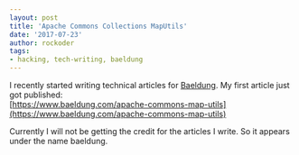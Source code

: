```yaml
---
layout: post
title: 'Apache Commons Collections MapUtils'
date: '2017-07-23'
author: rockoder
tags:
- hacking, tech-writing, baeldung
---
```


I recently started writing technical articles for [Baeldung](https://www.baeldung.com/). My first article just got published:  
[https://www.baeldung.com/apache-commons-map-utils](https://www.baeldung.com/apache-commons-map-utils)

Currently I will not be getting the credit for the articles I write. So it appears under the name baeldung.
